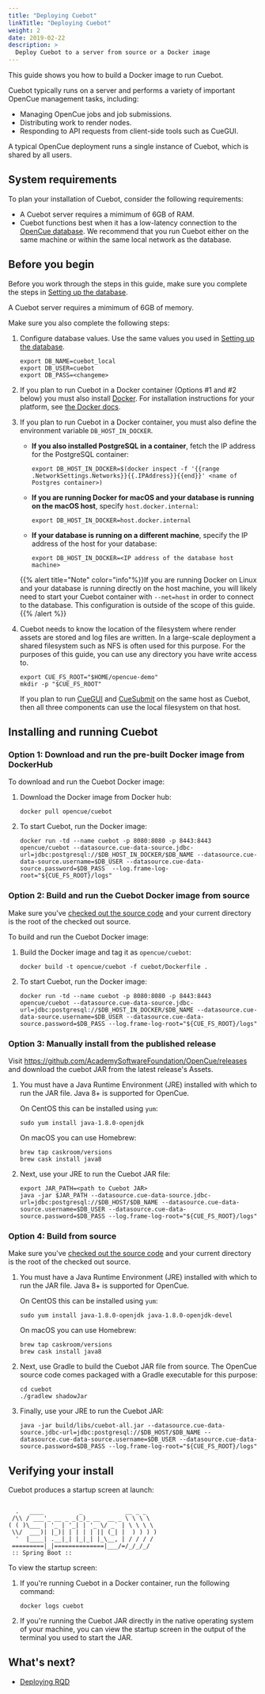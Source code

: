 ```yaml
---
title: "Deploying Cuebot"
linkTitle: "Deploying Cuebot"
weight: 2
date: 2019-02-22
description: >
  Deploy Cuebot to a server from source or a Docker image
---
```


This guide shows you how to build a Docker image to run Cuebot.


Cuebot typically runs on a server and performs a variety of important OpenCue
management tasks, including:

*   Managing OpenCue jobs and job submissions.
*   Distributing work to render nodes.
*   Responding to API requests from client-side tools such as CueGUI.

A typical OpenCue deployment runs a single instance of Cuebot, which is shared
by all users.


## System requirements

To plan your installation of Cuebot, consider the following requirements:

*   A Cuebot server requires a mimimum of 6GB of RAM.
*   Cuebot functions best when it has a low-latency connection to the
    [OpenCue database](/docs/getting-started/setting-up-the-database). We recommend that you
    run Cuebot either on the same machine or within the same local network as the database.

## Before you begin

Before you work through the steps in this guide, make sure you complete the
steps in
[Setting up the database](/docs/getting-started/setting-up-the-database).

A Cuebot server requires a mimimum of 6GB of memory.

Make sure you also complete the following steps:

1.  Configure database values. Use the same values you used in
    [Setting up the database](/docs/getting-started/setting-up-the-database).

    ```shell
    export DB_NAME=cuebot_local
    export DB_USER=cuebot
    export DB_PASS=<changeme>
    ```

1.  If you plan to run Cuebot in a Docker container (Options #1 and #2 below)
    you must also install [Docker](https://www.docker.com/). For installation
    instructions for your platform, see
    [the Docker docs](https://docs.docker.com/install/).

1.  If you plan to run Cuebot in a Docker container, you must also define the
    environment variable `DB_HOST_IN_DOCKER`.

    -   **If you also installed PostgreSQL in a container**, fetch the IP
        address for the PostgreSQL container:

        ```shell
        export DB_HOST_IN_DOCKER=$(docker inspect -f '{{range .NetworkSettings.Networks}}{{.IPAddress}}{{end}}' <name of Postgres container>)
        ```

    -   **If you are running Docker for macOS and your database is running on
        the macOS host**, specify `host.docker.internal`:

        ```shell
        export DB_HOST_IN_DOCKER=host.docker.internal
        ```

    -   **If your database is running on a different machine**, specify the IP
        address of the host for your database:

        ```shell
        export DB_HOST_IN_DOCKER=<IP address of the database host machine>
        ```

    {{% alert title="Note" color="info"%}}If you are running Docker on Linux
    and your database is running directly on the host machine, you will likely
    need to start your Cuebot container with `--net=host` in order to connect
    to the database. This configuration is outside of the scope of this
    guide.{{% /alert %}}

1.  Cuebot needs to know the location of the filesystem where render assets
    are stored and log files are written. In a large-scale deployment a shared
    filesystem such as NFS is often used for this purpose. For the purposes of
    this guide, you can use any directory you have write access to.

    ```shell
    export CUE_FS_ROOT="$HOME/opencue-demo"
    mkdir -p "$CUE_FS_ROOT"
    ```

    If you plan to run [CueGUI](/docs/getting-started/installing-cuegui) and
    [CueSubmit](/docs/getting-started/installing-cuesubmit) on the same host
    as Cuebot, then all three components can use the local filesystem on that
    host.

## Installing and running Cuebot

### Option 1: Download and run the pre-built Docker image from DockerHub

To download and run the Cuebot Docker image:

1.  Download the Docker image from Docker hub:

    ```shell
    docker pull opencue/cuebot
    ```

1.  To start Cuebot, run the Docker image:

    ```shell
    docker run -td --name cuebot -p 8080:8080 -p 8443:8443 opencue/cuebot --datasource.cue-data-source.jdbc-url=jdbc:postgresql://$DB_HOST_IN_DOCKER/$DB_NAME --datasource.cue-data-source.username=$DB_USER --datasource.cue-data-source.password=$DB_PASS  --log.frame-log-root="${CUE_FS_ROOT}/logs"
    ```

### Option 2: Build and run the Cuebot Docker image from source

Make sure you've
[checked out the source code](/docs/getting-started/checking-out-the-source-code)
and your current directory is the root of the checked out source.

To build and run the Cuebot Docker image:

1.  Build the Docker image and tag it as `opencue/cuebot`:

    ```shell
    docker build -t opencue/cuebot -f cuebot/Dockerfile .
    ```

1.  To start Cuebot, run the Docker image:

    ```shell
    docker run -td --name cuebot -p 8080:8080 -p 8443:8443 opencue/cuebot --datasource.cue-data-source.jdbc-url=jdbc:postgresql://$DB_HOST_IN_DOCKER/$DB_NAME --datasource.cue-data-source.username=$DB_USER --datasource.cue-data-source.password=$DB_PASS --log.frame-log-root="${CUE_FS_ROOT}/logs"
    ```

### Option 3: Manually install from the published release

Visit https://github.com/AcademySoftwareFoundation/OpenCue/releases and download the cuebot JAR
from the latest release's Assets.

1.  You must have a Java Runtime Environment (JRE) installed with which to run
    the JAR file. Java 8+ is supported for OpenCue.

    On CentOS this can be installed using `yum`:

    ```shell
    sudo yum install java-1.8.0-openjdk
    ```

    On macOS you can use Homebrew:

    ```shell
    brew tap caskroom/versions
    brew cask install java8
    ```

1.  Next, use your JRE to run the Cuebot JAR file:

    ```shell
    export JAR_PATH=<path to Cuebot JAR>
    java -jar $JAR_PATH --datasource.cue-data-source.jdbc-url=jdbc:postgresql://$DB_HOST/$DB_NAME --datasource.cue-data-source.username=$DB_USER --datasource.cue-data-source.password=$DB_PASS --log.frame-log-root="${CUE_FS_ROOT}/logs"
    ```

### Option 4: Build from source

Make sure you've
[checked out the source code](/docs/getting-started/checking-out-the-source-code)
and your current directory is the root of the checked out source.

1.  You must have a Java Runtime Environment (JRE) installed with which to run
    the JAR file. Java 8+ is supported for OpenCue.

    On CentOS this can be installed using `yum`:

    ```shell
    sudo yum install java-1.8.0-openjdk java-1.8.0-openjdk-devel
    ```

    On macOS you can use Homebrew:

    ```shell
    brew tap caskroom/versions
    brew cask install java8
    ```

1.  Next, use Gradle to build the Cuebot JAR file from source. The OpenCue
    source code comes packaged with a Gradle executable for this purpose:

    ```shell
    cd cuebot
    ./gradlew shadowJar
    ```

1.  Finally, use your JRE to run the Cuebot JAR:

    ```shell
    java -jar build/libs/cuebot-all.jar --datasource.cue-data-source.jdbc-url=jdbc:postgresql://$DB_HOST/$DB_NAME --datasource.cue-data-source.username=$DB_USER --datasource.cue-data-source.password=$DB_PASS --log.frame-log-root="${CUE_FS_ROOT}/logs"
    ```

## Verifying your install

Cuebot produces a startup screen at launch:

```

  .   ____          _            __ _ _
 /\\ / ___'_ __ _ _(_)_ __  __ _ \ \ \ \
( ( )\___ | '_ | '_| | '_ \/ _` | \ \ \ \
 \\/  ___)| |_)| | | | | || (_| |  ) ) ) )
  '  |____| .__|_| |_|_| |_\__, | / / / /
 =========|_|==============|___/=/_/_/_/
 :: Spring Boot ::

```
To view the startup screen:

1.  If you're running Cuebot in a Docker container, run the following command:

    ```shell
    docker logs cuebot
    ```

1.  If you're running the Cuebot JAR directly in the native operating system of
    your machine, you can view the startup screen in the output of the terminal
    you used to start the JAR.

## What's next?

*   [Deploying RQD](/docs/getting-started/deploying-rqd)
